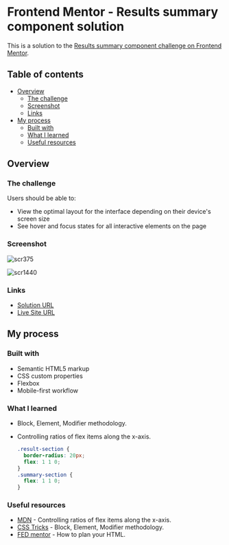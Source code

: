 # Frontend Mentor - Results summary component solution

This is a solution to the [Results summary component challenge on Frontend Mentor](https://www.frontendmentor.io/challenges/results-summary-component-CE_K6s0maV).

## Table of contents

- [Overview](#overview)
  - [The challenge](#the-challenge)
  - [Screenshot](#screenshot)
  - [Links](#links)
- [My process](#my-process)
  - [Built with](#built-with)
  - [What I learned](#what-i-learned)
  - [Useful resources](#useful-resources)

## Overview

### The challenge

Users should be able to:

- View the optimal layout for the interface depending on their device's screen size
- See hover and focus states for all interactive elements on the page


### Screenshot

![scr375](https://github.com/notyet346/results-summary-component/assets/49989017/508e62c8-e258-4aa6-ab95-1a961eff6174)

![scr1440](https://github.com/notyet346/results-summary-component/assets/49989017/7f0e240a-0241-4b12-acbd-c67ade42cce1)





### Links

- [Solution URL](https://github.com/ren-dani/results-summary-component-main)
- [Live Site URL](https://ren-dani.github.io/results-summary-component-main/)


## My process

### Built with

- Semantic HTML5 markup
- CSS custom properties
- Flexbox
- Mobile-first workflow


### What I learned

- Block, Element, Modifier methodology.
- Controlling ratios of flex items along the x-axis.

  ```css
  .result-section {
    border-radius: 20px;
    flex: 1 1 0;
  }
  .summary-section {
    flex: 1 1 0;
  }
  ```

### Useful resources

- [MDN](https://developer.mozilla.org/en-US/docs/Web/CSS/CSS_flexible_box_layout/Controlling_ratios_of_flex_items_along_the_main_axis) - Controlling ratios of flex items along the x-axis.
- [CSS Tricks](https://css-tricks.com/bem-101/) - Block, Element, Modifier methodology.
- [FED mentor](https://fedmentor.dev/posts/html-plan-product-preview/) - How to plan your HTML.
